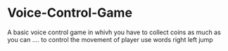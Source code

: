 # Voice-Control-Game
A basic voice control game in whivh you have to collect coins as much as you can .... to control the movement of player use words right left jump
